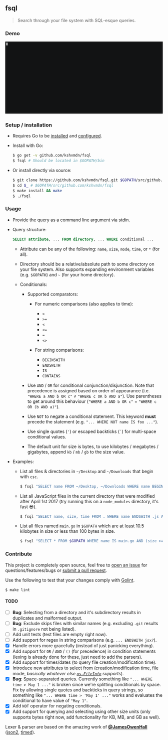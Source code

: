 ## fsql

>Search through your file system with SQL-esque queries.

### Demo

<a href="https://asciinema.org/a/118075" target="_blank">![](./fsql.gif)</a>

### Setup / installation

  - Requires Go to be [installed](https://golang.org/doc/install) and [configured](https://golang.org/doc/install#testing).

  - Install with Go:

    ```sh
    $ go get -v github.com/kshvmdn/fsql
    $ fsql # Should be located in $GOPATH/bin
    ```

  - Or install directly via source:

    ```sh
    $ git clone https://github.com/kshvmdn/fsql.git $GOPATH/src/github.com/kshvmdn/fsql
    $ cd $_ # $GOPATH/src/github.com/kshvmdn/fsql
    $ make install && make
    $ ./fsql
    ```

### Usage

  - Provide the query as a command line argument via stdin.

  - Query structure:

    ```sql
    SELECT attribute, ... FROM directory, ... WHERE conditional ...
    ```

    + Attribute can be any of the following: `name`, `size`, `mode`, `time`, or `*` (for all).

    + Directory should be a relative/absolute path to some directory on your file system. Also supports expanding environment variables (e.g. `$GOPATH`) and `~` (for your home directory).

    + Conditionals:

      * Supported comparators:

        - For numeric comparisons (also applies to time):
          + `>`
          + `>=`
          + `<`
          + `<=`
          + `=`
          + `<>`

        - For string comparisons:
          + `BEGINSWITH`
          + `ENDSWITH`
          + `IS`
          + `CONTAINS`

      * Use `AND` / `OR` for conditional conjunction/disjunction. Note that precedence is assigned based on order of appearance (i.e. `"WHERE a AND b OR c"` ≠ `"WHERE c OR b AND a"`). Use parentheses to get around this behaviour (`"WHERE a AND b OR c"` = `"WHERE c OR (b AND a)"`).

      * Use `NOT` to negate a conditional statement. This keyword **must** precede the statement (e.g. `"... WHERE NOT name IS foo ..."`).

      * Use single quotes (`'`) or escaped backticks (<code>`</code>) for multi-space conditional values.

      * The default unit for size is bytes, to use kilobytes / megabytes / gigabytes, append `kb` / `mb` / `gb` to the size value.

  - Examples:
    
    - List all files & directories in `~/Desktop` and `~/Downloads` that begin with `csc`.

      ```sh
      $ fsql "SELECT name FROM ~/Desktop, ~/Downloads WHERE name BEGINSWITH csc"
      ```

    - List all JavaScript files in the current directory that were modified after April 1st 2017 (try running this on a `node_modules` directory, it's fast :sunglasses:).

      ```sh
      $ fsql "SELECT name, size, time FROM . WHERE name ENDSWITH .js AND time > 'Apr 01 2017 00 00'"
      ```

    - List all files named `main.go` in `$GOPATH` which are at least 10.5 kilobytes in size or less than 100 bytes in size.

      ```sh
      $ fsql "SELECT * FROM $GOPATH WHERE name IS main.go AND (size >= 10.5kb OR size < 100)"
      ```

### Contribute

This project is completely open source, feel free to [open an issue](https://github.com/kshvmdn/issues) for questions/features/bugs or [submit a pull request](https://github.com/kshvmdn/pulls).

Use the following to test that your changes comply with [Golint](https://github.com/golang/lint).

  ```sh
  $ make lint
  ```

#### TODO
  
  - [ ] **Bug**: Selecting from a directory and it's subdirectory results in duplicates and malformed output.
  - [ ] **Bug**: Exclude skips files with similar names (e.g. excluding `.git` results in `.gitignore` not being listed).
  - [ ] Add unit tests (test files are empty right now).
  - [ ] Add support for regex in string comparisons (e.g. `... ENDSWITH jsx?`).
  - [x] Handle errors more gracefully (instead of just panicking everything).
  - [x] Add support for `OR` / `AND`  / `()` (for precedence) in condition statements (lexing is already done for these, just need to add the parsers).
  - [x] Add support for times/dates (to query file creation/modification time).
  - [x] Introduce new attributes to select from (creation/modification time, file mode, _basically whatever else [`os.FileInfo`](https://golang.org/pkg/os/#FileInfo) supports_).
  - [x] **Bug**: Space-separated queries. Currently something like `"... WHERE time > May 1 ..."` is broken since we're splitting conditionals by space. Fix by allowing single quotes and backticks in query strings, so something like `"... WHERE time > 'May 1' ..."` works and evaluates the conditional to have value of `"May 1"`.
  - [x] Add `NOT` operator for negating conditionals.
  - [x] Add support for querying and selecting using other size units (only supports bytes right now, add functionality for KB, MB, and GB as well).

Lexer & parser are based on the amazing work of [**@JamesOwenHall**](https://github.com/JamesOwenHall) ([json2](https://github.com/JamesOwenHall/json2), [timed](https://github.com/JamesOwenHall/timed)).

